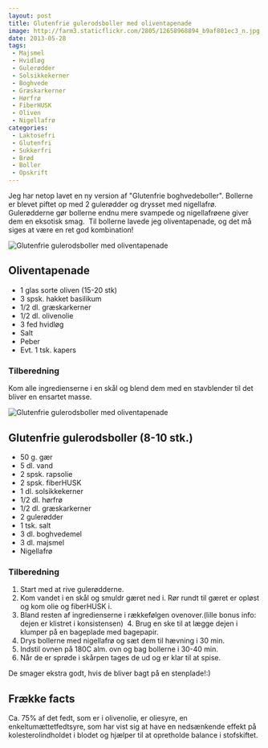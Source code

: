 ```yaml
---
layout: post
title: Glutenfrie gulerodsboller med oliventapenade
image: http://farm3.staticflickr.com/2805/12658968894_b9af801ec3_n.jpg
date: 2013-05-28
tags:
 - Majsmel
 - Hvidløg
 - Gulerødder
 - Solsikkekerner
 - Boghvede
 - Græskarkerner
 - Hørfrø
 - FiberHUSK
 - Oliven
 - Nigellafrø
categories:
 - Laktosefri
 - Glutenfri
 - Sukkerfri
 - Brød 
 - Boller
 - Opskrift
---
```


Jeg har netop lavet en ny version af "Glutenfrie boghvedeboller". Bollerne er
blevet piftet op med 2 gulerødder og drysset med nigellafrø. Gulerødderne gør
bollerne endnu mere svampede og nigellafrøene giver dem en eksotisk smag. 
Til bollerne lavede jeg oliventapenade, og det må siges at være en ret god
kombination!

![Glutenfrie gulerodsboller med oliventapenade](http://farm3.staticflickr.com/2805/12658968894_b9af801ec3.jpg)

## Oliventapenade
- 1 glas sorte oliven (15-20 stk)
- 3 spsk. hakket basilikum
- 1/2 dl. græskarkerner
- 1/2 dl. olivenolie
- 3 fed hvidløg
- Salt
- Peber
- Evt. 1 tsk. kapers

### Tilberedning
Kom alle ingredienserne i en skål og blend dem med en stavblender til det bliver
en ensartet masse.

![Glutenfrie gulerodsboller med oliventapenade](http://farm3.staticflickr.com/2805/12658968894_b9af801ec3.jpg)


## Glutenfrie gulerodsboller (8-10 stk.)
- 50 g. gær
- 5 dl. vand
- 2 spsk. rapsolie
- 2 spsk. fiberHUSK
- 1 dl. solsikkekerner
- 1/2 dl. hørfrø
- 1/2 dl. græskarkerner
- 2 gulerødder
- 1 tsk. salt
- 3 dl. boghvedemel
- 3 dl. majsmel
- Nigellafrø

### Tilberedning
1. Start med at rive gulerødderne.
2. Kom vandet i en skål og smuldr gæret ned i. Rør rundt til gæret er opløst og
   kom olie og fiberHUSK i.
3. Bland resten af ingredienserne i rækkefølgen ovenover.(lille bonus info:
   dejen er klistret i konsistensen) 
4. Brug en ske til at lægge dejen i klumper på en bageplade med bagepapir.
5. Drys bollerne med nigellafrø og sæt dem til hævning i 30 min. 
6. Indstil ovnen på 180C alm. ovn og bag bollerne i 30-40 min.
7. Når de er sprøde i skårpen tages de ud og er klar til at spise. 

De smager ekstra godt, hvis de bliver bagt på en stenplade!:)

## Frække facts
Ca. 75% af det fedt, som er i olivenolie, er oliesyre, en enkeltumættetfedtsyre,
som har vist sig at have en nedsænkende effekt på kolesterolindholdet i blodet
og hjælper til at opretholde balance i stofskiftet.
